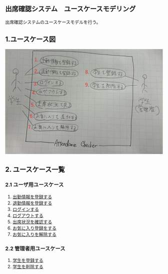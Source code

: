 ## 出席確認システム　ユースケースモデリング

出席確認システムのユースケースモデルを行う。

## 1.ユースケース図

<img src="image/UC.png">

## 2. ユースケース一覧
### 2.1 ユーザ用ユースケース
1. [出勤情報を登録する](./RegisterAttendInfo.md)
2. [退勤情報を登録する](./RegisterLeaveInfo.md)
3. [ログインする](./TaskHattori.md)
4. [ログアウトする](./TaskHattori.md)
5. [出席状況を確認する](./usecase_attend.md)
6. [お気に入り登録をする](./FavoritesResister.md)
7. [お気に入りを解除する](./FavoritesCanceller.md)

### 2.2 管理者用ユースケース
1. [学生を登録する](./usecase08.md)
2. [学生を削除する](./usecase09.md)
